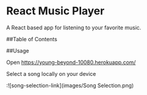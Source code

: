 # React Music Player 
A React based app for listening to your favorite music. 

##Table of Contents 

##Usage 

Open https://young-beyond-10080.herokuapp.com/

Select a song locally on your device 

:![song-selection-link](images/Song Selection.png)
